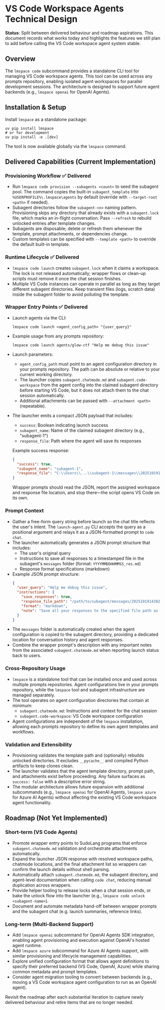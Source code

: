 # VS Code Workspace Agents Technical Design

**Status**: Split between delivered behaviour and roadmap aspirations. This
document records what works today and highlights the features we still plan to
add before calling the VS Code workspace agent system stable.

## Overview

The `lmspace code` subcommand provides a standalone CLI tool for managing VS Code
workspace agents. This tool can be used across any prompts repository, enabling
isolated agent workspaces for parallel development sessions. The architecture is
designed to support future agent backends (e.g., `lmspace openai` for OpenAI Agents).

## Installation & Setup

Install `lmspace` as a standalone package:
```pwsh
uv pip install lmspace
# or for development
uv pip install -e .[dev]
```

The tool is now available globally via the `lmspace` command.

## Delivered Capabilities (Current Implementation)

### Provisioning Workflow ✅ Delivered

- Run `lmspace code provision --subagents <count>` to seed the subagent pool.
  The command copies the built-in `subagent_template` into
  `%USERPROFILE%\.lmspace\agents` by default (override with
  `--target-root <path>` if needed).
- Subagent directories follow the `subagent-<n>` naming pattern. Provisioning
  skips any directory that already exists with a `subagent.lock` file, which
  marks an in-flight conversation. Pass `--refresh` to rebuild unlocked entries
  after template changes.
- Subagents are disposable; delete or refresh them whenever the template,
  prompt attachments, or dependencies change.
- Custom templates can be specified with `--template <path>` to override the
  default built-in template.

### Runtime Lifecycle ✅ Delivered

- `lmspace code launch` creates `subagent.lock` when it claims a workspace. The
  lock is not released automatically; wrapper flows or clean-up scripts must
  remove it once the chat session finishes.
- Multiple VS Code instances can operate in parallel as long as they target
  different subagent directories. Keep transient files (logs, scratch data)
  inside the subagent folder to avoid polluting the template.

### Wrapper Entry Points ✅ Delivered

- Launch agents via the CLI:
  ```pwsh
  lmspace code launch <agent_config_path> "{user_query}"
  ```
- Example usage from any prompts repository:
  ```pwsh
  lmspace code launch agents/glow-ctf "Help me debug this issue"
  ```
- Launch parameters:
  - `agent_config_path` must point to an agent configuration directory in your
    prompts repository. The path can be absolute or relative to your current
    working directory.
  - The launcher copies `subagent.chatmode.md` and `subagent.code-workspace`
    from the agent config into the claimed subagent directory before starting
    VS Code, but it does not attach them to the chat session automatically.
  - Additional attachments can be passed with `--attachment <path>` (repeatable).
- The launcher emits a compact JSON payload that includes:
  - `success`: Boolean indicating launch success
  - `subagent_name`: Name of the claimed subagent directory (e.g., "subagent-1")
  - `response_file`: Path where the agent will save its responses
  
  Example success response:
  ```json
  {
    "success": true,
    "subagent_name": "subagent-1",
    "response_file": "C:\\Users\\...\\subagent-1\\messages\\20251019143022_res.md"
  }
  ```
  
  Wrapper prompts should read the JSON, report the assigned workspace and
  response file location, and stop there—the script opens VS Code on its own.

### Prompt Context

- Gather a free-form query string before launch so the chat title reflects the
  user's intent. The `launch-agent.py` CLI accepts the query as a positional
  argument and relays it as a JSON-formatted prompt to `code chat`.
- The launcher automatically generates a JSON prompt structure that includes:
  - The user's original query
  - Instructions to save all responses to a timestamped file in the subagent's
    `messages` folder (format: `YYYYMMDDHHMMSS_res.md`)
  - Response format specifications (markdown)
- Example JSON prompt structure:
  ```json
  {
    "user_query": "Help me debug this issue",
    "instructions": {
      "save_responses": true,
      "response_file_path": "/path/to/subagent/messages/20251019143022_res.md",
      "format": "markdown",
      "note": "Save all your responses to the specified file path as you work through the task."
    }
  }
  ```
- The `messages` folder is automatically created when the agent configuration
  is copied to the subagent directory, providing a dedicated location for
  conversation history and agent responses.
- Combine the wrapper prompt's description with any important notes from the
  associated `subagent.chatmode.md` when reporting launch status back to users.

### Cross-Repository Usage

- `lmspace` is a standalone tool that can be installed once and used across
  multiple prompts repositories. Agent configurations live in your prompts
  repository, while the `lmspace` tool and subagent infrastructure are managed
  separately.
- The tool operates on agent configuration directories that contain at minimum:
  - `subagent.chatmode.md`: Instructions and context for the chat session
  - `subagent.code-workspace`: VS Code workspace configuration
- Agent configurations are independent of the `lmspace` installation, allowing
  each prompts repository to define its own agent templates and workflows.

### Validation and Extensibility

- Provisioning validates the template path and (optionally) rebuilds unlocked
  directories. It excludes `__pycache__` and compiled Python artifacts to keep
  clones clean.
- The launcher validates that the agent template directory, prompt path, and
  attachments exist before proceeding. Any failure surfaces as `success: false`
  with a descriptive error string.
- The modular architecture allows future expansion with additional subcommands
  (e.g., `lmspace openai` for OpenAI Agents, `lmspace azure` for Azure AI
  Agents) without affecting the existing VS Code workspace agent functionality.

## Roadmap (Not Yet Implemented)

### Short-term (VS Code Agents)
- Promote wrapper entry points to SudoLang programs that enforce
  `subagent.chatmode.md` validation and orchestrate attachments automatically.
- Expand the launcher JSON response with resolved workspace paths,
  chatmode locations, and the final attachment list so wrappers can confirm the
  launch details without shell parsing.
- Automatically attach `subagent.chatmode.md`, the subagent directory, and
  agent-level documentation when calling `code chat`, reducing manual
  duplication across wrappers.
- Provide helper tooling to release locks when a chat session ends, or bake the
  unlock flow into the launcher (e.g., `lmspace code unlock <subagent-name>`).
- Document and automate metadata hand-off between wrapper prompts and the
  subagent chat (e.g. launch summaries, reference links).

### Long-term (Multi-Backend Support)
- Add `lmspace openai` subcommand for OpenAI Agents SDK integration, enabling
  agent provisioning and execution against OpenAI's hosted agent runtime.
- Add `lmspace azure` subcommand for Azure AI Agents support, with similar
  provisioning and lifecycle management capabilities.
- Explore unified configuration format that allows agent definitions to specify
  their preferred backend (VS Code, OpenAI, Azure) while sharing common
  metadata and prompt templates.
- Consider agent migration tooling to convert between backends (e.g., moving a
  VS Code workspace agent configuration to run as an OpenAI agent).

Revisit the roadmap after each substantial iteration to capture newly delivered
behaviour and retire items that are no longer needed.
